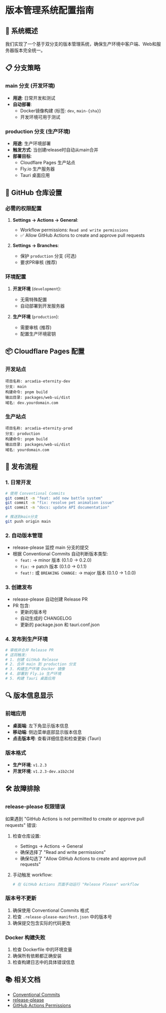 # 版本管理系统配置指南

## 🚀 系统概述

我们实现了一个基于双分支的版本管理系统，确保生产环境中客户端、Web和服务器版本完全统一。

## 📋 分支策略

### main 分支 (开发环境)
- **用途**: 日常开发和测试
- **自动部署**: 
  - Docker镜像构建 (标签: `dev`, `main-{sha}`)
  - 开发环境可用于测试

### production 分支 (生产环境)
- **用途**: 生产环境部署
- **触发方式**: 当创建release时自动从main合并
- **部署目标**:
  - Cloudflare Pages 生产站点
  - Fly.io 生产服务器
  - Tauri 桌面应用

## 🔧 GitHub 仓库设置

### 必需的权限配置

1. **Settings → Actions → General**:
   - Workflow permissions: `Read and write permissions`
   - ✅ Allow GitHub Actions to create and approve pull requests

2. **Settings → Branches**:
   - 保护 `production` 分支 (可选)
   - 要求PR审核 (推荐)

### 环境配置

1. **开发环境** (`development`):
   - 无需特殊配置
   - 自动部署到开发服务器

2. **生产环境** (`production`):
   - 需要审核 (推荐)
   - 配置生产环境密钥

## 📦 Cloudflare Pages 配置

### 开发站点
```
项目名称: arcadia-eternity-dev
分支: main
构建命令: pnpm build
输出目录: packages/web-ui/dist
域名: dev.yourdomain.com
```

### 生产站点
```
项目名称: arcadia-eternity-prod
分支: production
构建命令: pnpm build
输出目录: packages/web-ui/dist
域名: yourdomain.com
```

## 🚀 发布流程

### 1. 日常开发
```bash
# 使用 Conventional Commits
git commit -m "feat: add new battle system"
git commit -m "fix: resolve pet animation issue"
git commit -m "docs: update API documentation"

# 推送到main分支
git push origin main
```

### 2. 自动版本管理
- release-please 监控 main 分支的提交
- 根据 Conventional Commits 自动判断版本类型:
  - `feat:` → minor 版本 (0.1.0 → 0.2.0)
  - `fix:` → patch 版本 (0.1.0 → 0.1.1)
  - `feat!:` 或 `BREAKING CHANGE:` → major 版本 (0.1.0 → 1.0.0)

### 3. 创建发布
- release-please 自动创建 Release PR
- PR 包含:
  - 更新的版本号
  - 自动生成的 CHANGELOG
  - 更新的 package.json 和 tauri.conf.json

### 4. 发布到生产环境
```bash
# 审核并合并 Release PR
# 这将触发:
# 1. 创建 GitHub Release
# 2. 合并 main 到 production 分支
# 3. 构建生产环境 Docker 镜像
# 4. 部署到 Fly.io 生产环境
# 5. 构建 Tauri 桌面应用
```

## 🔍 版本信息显示

### 前端应用
- **桌面端**: 左下角显示版本信息
- **移动端**: 侧边菜单底部显示版本信息
- **点击版本号**: 查看详细信息和检查更新 (Tauri)

### 版本格式
- **生产环境**: `v1.2.3`
- **开发环境**: `v1.2.3-dev.a1b2c3d`

## 🛠️ 故障排除

### release-please 权限错误
如果遇到 "GitHub Actions is not permitted to create or approve pull requests" 错误:

1. 检查仓库设置:
   - Settings → Actions → General
   - 确保选择了 "Read and write permissions"
   - 确保勾选了 "Allow GitHub Actions to create and approve pull requests"

2. 手动触发 workflow:
   ```bash
   # 在 GitHub Actions 页面手动运行 "Release Please" workflow
   ```

### 版本号不更新
1. 确保使用 Conventional Commits 格式
2. 检查 `.release-please-manifest.json` 中的版本号
3. 确保提交包含实际的代码更改

### Docker 构建失败
1. 检查 Dockerfile 中的环境变量
2. 确保所有依赖都正确安装
3. 检查构建日志中的具体错误信息

## 📚 相关文档

- [Conventional Commits](https://www.conventionalcommits.org/)
- [release-please](https://github.com/googleapis/release-please)
- [GitHub Actions Permissions](https://docs.github.com/en/actions/security-guides/automatic-token-authentication#permissions-for-the-github_token)
